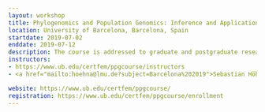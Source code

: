 ```yaml
---
layout: workshop
title: Phylogenomics and Population Genomics: Inference and Applications
location: University of Barcelona, Barcelona, Spain
startdate: 2019-07-02
enddate: 2019-07-12
description: The course is addressed to graduate and postgraduate researchers that need to learn how to handle HTS data to infer population history, phylogenetic relationships, estimate divergence times or many other applications of tree-based evolutionary methods.
instructors:
- https://www.ub.edu/certfem/ppgcourse/instructors
- <a href="mailto:hoehna@lmu.de?subject=Barcelona%202019">Sebastian Höhna</a>

website: https://www.ub.edu/certfem/ppgcourse/
registration: https://www.ub.edu/certfem/ppgcourse/enrollment
---
```

